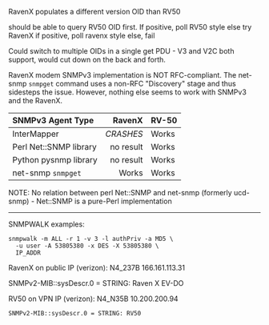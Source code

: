 RavenX populates a different version OID than RV50

should be able to query RV50 OID first. If positive, poll RV50 style
else try RavenX
if positive, poll ravenx style
else, fail

Could switch to multiple OIDs in a single get PDU - V3 and V2C both support,
would cut down on the back and forth.

RavenX modem SNMPv3 implementation is NOT RFC-compliant. The net-snmp `snmpget` command uses a non-RFC "Discovery" stage and thus sidesteps the issue. However, nothing else seems to work with SNMPv3 and the RavenX.

| SNMPv3 Agent Type      | RavenX    | RV-50 |
| :---                   | ---:      | ---   |
| InterMapper            | *CRASHES* | Works |
| Perl Net::SNMP library | no result | Works |
| Python pysnmp library  | no result | Works |
| net-snmp `snmpget`     | Works     | Works |

NOTE: No relation between perl Net::SNMP and net-snmp (formerly ucd-snmp) -
Net::SNMP is a pure-Perl implementation

---

SNMPWALK examples:

    snmpwalk -m ALL -r 1 -v 3 -l authPriv -a MD5 \
      -u user -A 53805380 -x DES -X 53805380 \
      IP_ADDR


RavenX on public IP (verizon):
N4\_237B  166.161.113.31

   SNMPv2-MIB::sysDescr.0 = STRING: Raven X EV-DO


RV50 on VPN IP (verizon):
N4\_N35B  10.200.200.94

    SNMPv2-MIB::sysDescr.0 = STRING: RV50
